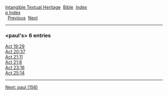[Intangible Textual Heritage](../../index)  [Bible](../index) 
[Index](index)   
[p Index](_p_)  
  [Previous](c08321)  [Next](c08323) 

------------------------------------------------------------------------

### &lt;paul's&gt; 6 entries

[Act 19:29](../kjv/act019.htm#029)  
[Act 20:37](../kjv/act020.htm#037)  
[Act 21:11](../kjv/act021.htm#011)  
[Act 21:8](../kjv/act021.htm#008)  
[Act 23:16](../kjv/act023.htm#016)  
[Act 25:14](../kjv/act025.htm#014)  

------------------------------------------------------------------------

[Next: paul (156)](c08323)
